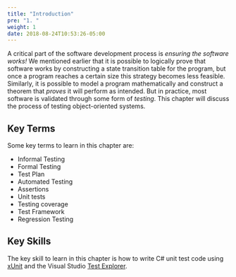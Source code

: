 ```yaml
---
title: "Introduction"
pre: "1. "
weight: 1
date: 2018-08-24T10:53:26-05:00
---
```


A critical part of the software development process is _ensuring the software works!_  We mentioned earlier that it is possible to logically prove that software works by constructing a state transition table for the program, but once a program reaches a certain size this strategy becomes less feasible.  Similarly, it is possible to model a program mathematically and construct a theorem that _proves_ it will perform as intended.  But in practice, most software is validated through some form of _testing_.  This chapter will discuss the process of testing object-oriented systems.

## Key Terms

Some key terms to learn in this chapter are:
* Informal Testing
* Formal Testing
* Test Plan
* Automated Testing
* Assertions
* Unit tests
* Testing coverage
* Test Framework
* Regression Testing

## Key Skills

The key skill to learn in this chapter is how to write C# unit test code using [xUnit](https://xunit.net/) and the Visual Studio [Test Explorer](https://docs.microsoft.com/en-us/visualstudio/test/run-unit-tests-with-test-explorer?view=vs-2019).